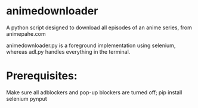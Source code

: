 # animedownloader
A python script designed to download all episodes of an anime series, from animepahe.com

animedownloader.py is a foreground implementation using selenium, whereas adl.py handles everything in the terminal.

# Prerequisites:

  Make sure all adblockers and pop-up blockers are turned off; 
  pip install selenium pynput
  
